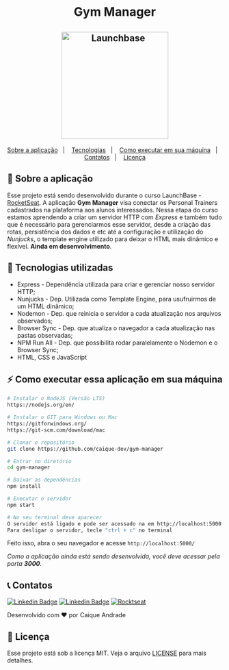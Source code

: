 <h1 align="center">
    Gym Manager
</h1>

<h2 align="center">
    <img alt="Launchbase" src="https://storage.googleapis.com/golden-wind/bootcamp-launchbase/logo.png" width="250px" />
</h2>

<p align="center">
  <a href="#rocket-sobre-a-aplica%C3%A7%C3%A3o">Sobre a aplicação</a>&nbsp;&nbsp;&nbsp;|&nbsp;&nbsp;&nbsp;
  <a href="#robot-tecnologias-utilizadas">Tecnologias</a>&nbsp;&nbsp;&nbsp;|&nbsp;&nbsp;&nbsp;
  <a href="#zap-como-executar-essa-aplicacao-em-sua-maquina">Como executar em sua máquina</a>&nbsp;&nbsp;&nbsp;|&nbsp;&nbsp;&nbsp;
  <a href="#telephone_receiver-contatos">Contatos</a>&nbsp;&nbsp;&nbsp;|&nbsp;&nbsp;&nbsp;
  <a href="#memo-licença">Licença</a>
</p>

## :rocket: Sobre a aplicação

Esse projeto está sendo desenvolvido durante o curso LaunchBase - [RocketSeat](https://rocketseat.com.br/). A aplicação **Gym Manager** visa conectar os Personal Trainers cadastrados na plataforma aos alunos interessados. Nessa etapa do curso estamos aprendendo a criar um servidor HTTP com *Express* e também tudo que é necessário para gerenciarmos esse servidor, desde a criação das rotas, persistência dos dados e etc até a configuração e utilização do *Nunjucks*, o template engine utilizado para deixar o HTML mais dinâmico e flexível. **Ainda em desenvolvimento**.

## :robot: Tecnologias utilizadas

* Express - Dependência utilizada para criar e gerenciar nosso servidor HTTP;
* Nunjucks - Dep. Utilizada como Template Engine, para usufruirmos de um HTML dinâmico;
* Nodemon - Dep. que reinicia o servidor a cada atualização nos arquivos observados;
* Browser Sync - Dep. que atualiza o navegador a cada atualização nas pastas observadas;
* NPM Run All - Dep. que possibilita rodar paralelamente o Nodemon e o Browser Sync;
* HTML, CSS e JavaScript

## :zap: Como executar essa aplicação em sua máquina

```bash
# Instalar o NodeJS (Versão LTS)
https://nodejs.org/en/

# Instalar o GIT para Windows ou Mac
https://gitforwindows.org/
https://git-scm.com/download/mac

# Clonar o repositório
git clone https://github.com/caique-dev/gym-manager

# Entrar no diretório
cd gym-manager

# Baixar as dependências
npm install

# Executar o servidor
npm start

# No seu terminal deve aparecer
O servidor está ligado e pode ser acessado na em http://localhost:5000
Para desligar o servidor, tecle "ctrl + c" no terminal
```

Feito isso, abra o seu navegador e acesse `http://localhost:5000/`

*Como a aplicação ainda está sendo desenvolvida, você deve acessar pela porta **3000**.*

## :telephone_receiver: Contatos

[![Linkedin Badge](https://img.shields.io/badge/-caique_andrade-blue?style=for-the-badge&logo=Linkedin&logoColor=white&link=https://www.linkedin.com/in/caique-andrade-8a8153189/)](https://www.linkedin.com/in/caique-andrade-8a8153189/)
[![Linkedin Badge](https://img.shields.io/badge/-caiquepinheiro@icloud.com-red?style=for-the-badge&logo=Gmail&logoColor=white&link=mailto:caiquepinheiro@icloud.com)](mailto:caiquepinheiro@icloud.com)
[![Rocktseat](https://img.shields.io/badge/-Caique%20Andrade-%239466FF?style=for-the-badge&logo=data:image/png;base64,iVBORw0KGgoAAAANSUhEUgAAABAAAAAQCAMAAAAoLQ9TAAAALVBMVEVHcExxWsF0XMJzXMJxWcFsUsD///9jRrzY0u6Xh9Gsn9n39fyMecy0qd2bjNJWBT0WAAAABHRSTlMA2Do606wF2QAAAGlJREFUGJVdj1cWwCAIBLEsRU3uf9xobDH8+GZwUYi8i6ucJwrxKE+7D0G9Q4vlYqtmCSjndr4CgCgzlyFgfKfKCVO0LrPKjmiqMxGXkJwNnXskqWG+1oSM+BSwD8f29YLNjvx/OQrn+g99oQSoNmt3PgAAAABJRU5ErkJggg==)](https://app.rocketseat.com.br/me/caique-andrade-1591990375)

Desenvolvido com :heart: por Caique Andrade

## :memo: Licença

Esse projeto está sob a licença MIT. Veja o arquivo [LICENSE](../LICENSE) para mais detalhes.